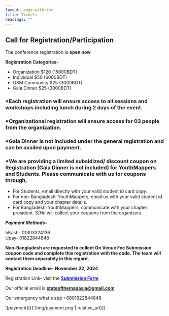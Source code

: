 ```yaml
---
layout: page-with-toc
title: Tickets
headings: ""
---
```



## Call for Registration/Participation


The conference registration is **open now**

**Registration Categories-**
* Organization $120 (15000BDT)
* Individual $50 (6000BDT)
* OSM Community $25 (3000BDT)
* Gala Dinner $25 (3000BDT)


### *Each registration will ensure access to all sessions and workshops including lunch during 2 days of the event.

### *Organizational registration will ensure access for 03 people from the organization.

### *Gala Dinner is not included under the general registration and can be availed upon payment.

### *We are providing a limited subsidized/ discount coupon on Registration (Gala Dinner is not included) for YouthMappers and Students. Please communicate with us for coupons through,

* For Students, email directly with your valid student id card copy.
* For non-Bangladeshi YouthMappers, email us with your valid student id card copy and your chapter details.
* For Bangladeshi YouthMappers, communicate with your chapter president. S/He will collect your coupons from the organizers.



***Payment Methods-***

bKash- 01303324136<br>
Upay- 01822844848

**Non-Bangladesh are requested to collect On Venue Fee Submission coupon code and complete this registration with the code. The team will contact them separately in this regard.**

**Registration Deadline- November 22, 2024**

Registration Link- visit the [<span style= "color:blue" >**Submission Form**</span>](https://docs.google.com/forms/d/e/1FAIpQLSe0NMcVgq_simpI_wTY7huGItLYh6pH5eC4aJ4Ph99k-Rsmqw/viewform)

Our official email is **stateofthemapasia@gmail.com**

Our emergency what's app +8801822844848

![payment]({{'/img/payment.png'| relative_url}})
